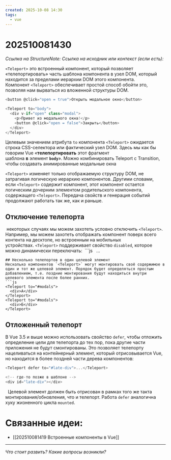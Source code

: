 ```yaml
---
created: 2025-10-08 14:30
tags:
  - vue
---
```

# 202510081430
*Ссылка на StructureNote:*
*Ссылка на исходник или контекст (если есть):* 

`<Teleport>` это встроенный компонент, который позволяет «телепортировать» часть шаблона компонента в узел DOM, который находится за пределами иерархии DOM этого компонента.
Компонент `<Teleport>` обеспечивает простой способ обойти это, позволяя нам вырваться из вложенной структуры DOM.
```js
<button @click="open = true">Открыть модальное окно</button>

<Teleport to="body">
  <div v-if="open" class="modal">
    <p>Привет из модального окна!</p>
    <button @click="open = false">Закрыть</button>
  </div>
</Teleport>
```
Целевым значением атрибута `to` компонента `<Teleport>` ожидается строка CSS-селектора или фактический узел DOM. Здесь мы как бы говорим Vue «**телепортировать** этот фрагмент шаблона **в** элемент **`body`**».
Можно комбинировать Teleport с Transition, чтобы создавать анимированные модальные окна

`<Teleport>` изменяет только отображаемую структуру DOM, не затрагивая логическую иерархию компонентов. Другими словами, если `<Teleport>` содержит компонент, этот компонент остается логическим дочерним элементом родительского компонента, содержащего `<Teleport>`. Передача свойств и генерация событий продолжают работать так же, как и раньше.

## Отключение телепорта
 некоторых случаях мы можем захотеть условно отключить `<Teleport>`. Например, мы можем захотеть отображать компонент поверх всего контента на десктопе, но встроенным на мобильных устройствах. `<Teleport>` поддерживает свойство `disabled`, которое можно динамически переключать:
 ```js
 <Teleport :disabled="isMobile">
  ...
</Teleport>
```
## Несколько телепортов в один целевой элемент
Несколько компонентов `<Teleport>` могут монтировать своё содержимое в один и тот же целевой элемент. Порядок будет определяться простым добавлением, т.е. поздние монтирования будут находиться внутри целевого элемента после более ранних.
```js
<Teleport to="#modals">
  <div>А</div>
</Teleport>
<Teleport to="#modals">
  <div>Б</div>
</Teleport>
```
## Отложенный телепорт
В Vue 3.5 и выше можно использовать свойство `defer`, чтобы отложить определение цели для телепорта до тех пор, пока другие части приложения не будут смонтированы. Это позволяет телепорту нацеливаться на контейнерный элемент, который отрисовывается Vue, но находится в более поздней части дерева компонентов:
```js
<Teleport defer to="#late-div">...</Teleport>

<!-- где-то позже в шаблоне -->
<div id="late-div"></div>
```
  Целевой элемент должен быть отрисован в рамках того же такта монтирования/обновления, что и телепорт. Работа `defer` аналогична хуку жизненного цикла `mounted`.
# Связанные идеи:
* [[202510081419 Встроенные компоненты в  Vue]]
---

*Что стоит развить? Какие вопросы возникли?*